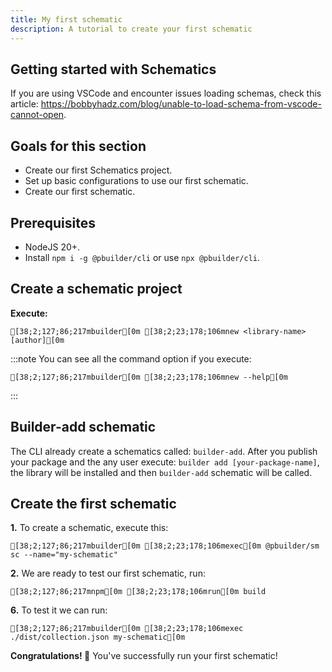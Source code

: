 ```yaml
---
title: My first schematic
description: A tutorial to create your first schematic
---
```

## Getting started with Schematics

If you are using VSCode and encounter issues loading schemas, check this article:
<https://bobbyhadz.com/blog/unable-to-load-schema-from-vscode-cannot-open>.

## Goals for this section

- Create our first Schematics project.
- Set up basic configurations to use our first schematic.
- Create our first schematic.

## Prerequisites

- NodeJS 20+.
- Install `npm i -g @pbuilder/cli` or use `npx @pbuilder/cli`.

## Create a schematic project

**Execute:**

```ansi
[38;2;127;86;217mbuilder[0m [38;2;23;178;106mnew <library-name> [author][0m
```

:::note
You can see all the command option if you execute:

```ansi
[38;2;127;86;217mbuilder[0m [38;2;23;178;106mnew --help[0m
```

:::

## Builder-add schematic

The CLI already create a schematics called: `builder-add`. After you publish your package and the any user execute: `builder add [your-package-name]`, the library will be installed and then `builder-add` schematic will be called.

## Create the first schematic

**1.** To create a schematic, execute this:

```ansi
[38;2;127;86;217mbuilder[0m [38;2;23;178;106mexec[0m @pbuilder/sm sc --name="my-schematic"
```

**2.** We are ready to test our first schematic, run:

```ansi
[38;2;127;86;217mnpm[0m [38;2;23;178;106mrun[0m build
```

**6.** To test it we can run:

```ansi
[38;2;127;86;217mbuilder[0m [38;2;23;178;106mexec ./dist/collection.json my-schematic[0m
```

**Congratulations! 🚀**
You've successfully run your first schematic!
